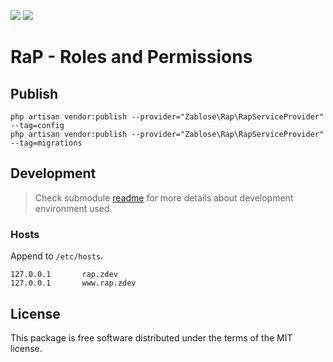 ![](https://github.com/zablose/rap/actions/workflows/tests-on-master.yml/badge.svg)
![](https://github.com/zablose/rap/actions/workflows/tests-on-dev.yml/badge.svg)

# RaP - Roles and Permissions

## Publish

    php artisan vendor:publish --provider="Zablose\Rap\RapServiceProvider" --tag=config
    php artisan vendor:publish --provider="Zablose\Rap\RapServiceProvider" --tag=migrations

## Development

> Check submodule [readme](https://github.com/zablose/docker-damp/blob/master/readme.md) for more details about
> development environment used.

### Hosts

Append to `/etc/hosts`.

```
127.0.0.1       rap.zdev
127.0.0.1       www.rap.zdev
```

## License

This package is free software distributed under the terms of the MIT license.
